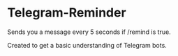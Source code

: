 # Telegram-Reminder
Sends you a message every 5 seconds if
/remind is true.

Created to get a basic understanding of
Telegram bots.
